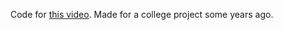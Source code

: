 Code for [this video](https://www.youtube.com/watch?v=dI9JpWNjJ9o). Made for a college project some years ago.
